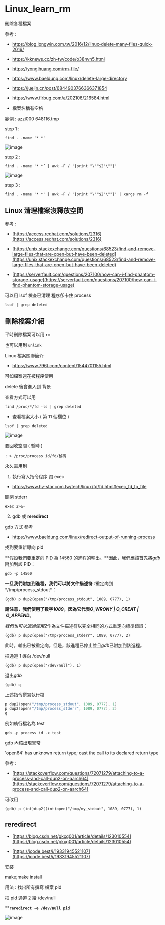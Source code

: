 # Linux_learn_rm
刪除各種檔案

參考 : 

* https://blog.longwin.com.tw/2016/12/linux-delete-many-files-quick-2016/
* https://kknews.cc/zh-tw/code/o38nvn5.html
* https://yonglhuang.com/rm-file/
* https://www.baeldung.com/linux/delete-large-directory
* https://juejin.cn/post/6844903766366371854
* https://www.firbug.com/a/202106/216584.html

* 檔案名稱有空格

範例 : azzi000 648116.tmp

step 1 : 

`find . -name '* *'`

![image](https://user-images.githubusercontent.com/96226780/202835936-0638d951-608f-42e1-8493-a56c9ae453f1.png)

step 2 : 

`find . -name '* *’ | awk -F / '{print "\""$2"\""}'`

![image](https://user-images.githubusercontent.com/96226780/202835945-1f59e070-c759-4191-bc6f-b69a6b5d45ff.png)

step 3 : 

`find . -name '* *' | awk -F / '{print "\""$2"\""}' | xargs rm -f`

Linux 清理檔案沒釋放空間
---

參考 : 

* [https://access.redhat.com/solutions/2316](https://access.redhat.com/solutions/2316)

* [https://unix.stackexchange.com/questions/68523/find-and-remove-large-files-that-are-open-but-have-been-deleted](https://unix.stackexchange.com/questions/68523/find-and-remove-large-files-that-are-open-but-have-been-deleted)

* [https://serverfault.com/questions/207100/how-can-i-find-phantom-storage-usage](https://serverfault.com/questions/207100/how-can-i-find-phantom-storage-usage)

可以用 lsof 檢查已清理 程序卻卡住 process

`lsof | grep deleted`

刪除檔案介紹
---

平時刪除檔案可以用 `rm`

也可以用到 `unlink`

Linux 檔案關聯簡介

* https://www.796t.com/content/1544701155.html

可如檔案還在被程序使用

delete 後會進入到 背景

查看方式可以用

`find /proc/*/fd -ls | grep deleted`

* 查看檔案大小 ( 第 11 個欄位 )

`lsof | grep deleted`

![image](https://user-images.githubusercontent.com/96226780/202836095-c951e80d-70a2-461c-8dd8-b45eba38ef73.png)

要回收空間 ( 暫時 ) 

`: > /proc/process id/fd/號碼`

永久需用到 

1. 執行寫入指令程序 跑 exec

* https://www.hy-star.com.tw/tech/linux/fd/fd.html#exec_fd_to_file

關閉 stderr

`exec 2>&-`

2. gdb 或 ****reredirect****

gdb 方式 參考 

* https://www.baeldung.com/linux/redirect-output-of-running-process

找到要重新導向 pid

**假設我們要重定向 PID 為 14560 的進程的輸出。**因此，我們應該首先將*gdb*附加到該 PID：

`gdb -p 14560`

**一旦我們附加到進程，我們可以將文件描述符** *1*重定向到*/tmp/process_stdout*：

`(gdb) p dup2(open("/tmp/process_stdout", 1089, 0777), 1)`

**請注意，我們使用了數字*1089*，因為它代表*O_WRONY | O_CREAT | O_APPEND***。

*我們也可以通過使用2*作為文件描述符以完全相同的方式重定向標準錯誤：

`(gdb) p dup2(open("/tmp/process_stderr", 1089, 0777), 2)`

此時，輸出已被重定向。但是，該進程已停止並且*gdb*已附加到該進程。

把通道 1 導向 /dev/null

`(gdb) p dup2(open("/dev/null"), 1)`

退出*gdb*

`(gdb) q`

上述指令撰寫執行檔

```c
p dup2(open("/tmp/process_stdout", 1089, 0777), 1)
p dup2(open("/tmp/process_stderr", 1089, 0777), 2)
q
```

例如執行檔名為 test

`gdb -p process id -x test`

gdb 內核出現異常

'open64' has unknown return type; cast the call to its declared return type

參考 : 

* [https://stackoverflow.com/questions/72071279/attaching-to-a-process-and-call-dup2-on-aarch64](https://stackoverflow.com/questions/72071279/attaching-to-a-process-and-call-dup2-on-aarch64)

可改用 

`(gdb) p (int)dup2((int)open("/tmp/my_stdout", 1089, 0777), 1)`

reredirect
---

* [https://blog.csdn.net/gkxg001/article/details/123010554](https://blog.csdn.net/gkxg001/article/details/123010554)

* [https://icode.best/i/19331945521107](https://icode.best/i/19331945521107)

安裝 

make;make install

用法 : 找出所有撰寫 檔案 pid

把 pid 通道 2 給 /dev/null

****`reredirect -e /dev/null pid`**

![image](https://user-images.githubusercontent.com/96226780/202836162-5752e16f-6479-4460-a74f-ad74004b8582.png)


